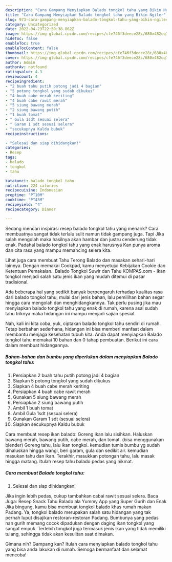 ```yaml
---
description: "Cara Gampang Menyiapkan Balado tongkol tahu yang Bikin Ngiler"
title: "Cara Gampang Menyiapkan Balado tongkol tahu yang Bikin Ngiler"
slug: 973-cara-gampang-menyiapkan-balado-tongkol-tahu-yang-bikin-ngiler
category: Uncategorized
date: 2022-04-23T22:50:38.862Z
image: https://img-global.cpcdn.com/recipes/cfe746f3deece28c/680x482cq70/balado-tongkol-tahu-foto-resep-utama.jpg
hideToc: false
enableToc: true
enableTocContent: false
thumbnail: https://img-global.cpcdn.com/recipes/cfe746f3deece28c/680x482cq70/balado-tongkol-tahu-foto-resep-utama.jpg
cover: https://img-global.cpcdn.com/recipes/cfe746f3deece28c/680x482cq70/balado-tongkol-tahu-foto-resep-utama.jpg
author: Admin
authorAv: notfound
ratingvalue: 4.3
reviewcount: 4
recipeingredient:
- "2 buah tahu putih potong jadi 4 bagian"
- "5 potong tongkol yang sudah dikukus"
- "4 buah cabe merah keriting"
- "4 buah cabe rawit merah"
- "5 siung bawang merah"
- "2 siung bawang putih"
- "1 buah tomat"
- " Gula 1sdt sesuai selera"
- " Garam 1 sdt sesuai selera"
- "secukupnya Kaldu bubuk"
recipeinstructions:

- "Selesai dan siap dihidangkan!"
categories:
- Resep
tags:
- balado
- tongkol
- tahu

katakunci: balado tongkol tahu 
nutrition: 224 calories
recipecuisine: Indonesian
preptime: "PT10M"
cooktime: "PT43M"
recipeyield: "4"
recipecategory: Dinner

---
```



Sedang mencari inspirasi resep balado tongkol tahu yang menarik? Cara membuatnya sangat tidak terlalu sulit namun tidak gampang juga. Tapi Jika salah mengolah maka hasilnya akan hambar dan justru cenderung tidak enak. Padahal balado tongkol tahu yang enak harusnya Kan punya aroma dan cita rasa yang mampu memancing selera kita.


Lihat juga cara membuat Tahu Terong Balado dan masakan sehari-hari lainnya. Dengan memakai Cookpad, kamu menyetujui Kebijakan Cookie dan Ketentuan Pemakaian.. Balado Tongkol Suwir dan Tahu KOMPAS.com - Ikan tongkol menjadi salah satu jenis ikan yang mudah ditemui di pasar tradisional.

Ada beberapa hal yang sedikit banyak berpengaruh terhadap kualitas rasa dari balado tongkol tahu, mulai dari jenis bahan, lalu pemilihan bahan segar hingga cara mengolah dan menghidangkannya. Tak perlu pusing jika mau menyiapkan balado tongkol tahu yang enak di rumah, karena asal sudah tahu triknya maka hidangan ini mampu menjadi sajian spesial.


Nah, kali ini kita coba, yuk, ciptakan balado tongkol tahu sendiri di rumah. Tetap berbahan sederhana, hidangan ini bisa memberi manfaat dalam membantu menjaga kesehatan tubuh kita. Anda dapat menyiapkan Balado tongkol tahu memakai 10 bahan dan 0 tahap pembuatan. Berikut ini cara dalam membuat hidangannya.

<!--inarticleads1-->

##### Bahan-bahan dan bumbu yang diperlukan dalam menyiapkan Balado tongkol tahu:

1. Persiapkan 2 buah tahu putih potong jadi 4 bagian
1. Siapkan 5 potong tongkol yang sudah dikukus
1. Siapkan 4 buah cabe merah keriting
1. Persiapkan 4 buah cabe rawit merah
1. Gunakan 5 siung bawang merah
1. Persiapkan 2 siung bawang putih
1. Ambil 1 buah tomat
1. Ambil  Gula 1sdt (sesuai selera)
1. Gunakan  Garam 1 sdt (sesuai selera)
1. Siapkan secukupnya Kaldu bubuk


Cara membuat resep ikan balado: Goreng ikan lalu sisihkan. Haluskan bawang merah, bawang putih, cabe merah, dan tomat. (bisa menggunakan blender) Goreng tahu, lalu ikan tongkol. kemudian tumis bumbu yg sudah dihaluskan hingga wangi, beri garam, gula dan sedikit air. kemudian masukan tahu dan ikan. Terakhir, masukkan potongan tahu, lalu masak hingga matang. Itulah resep tahu balado pedas yang nikmat. 

<!--inarticleads2-->

##### Cara membuat Balado tongkol tahu:


1. Selesai dan siap dihidangkan!

Jika ingin lebih pedas, cukup tambahkan cabai rawit sesuai selera. Baca Juga: Resep Snack Tahu Balado ala Yummy App yang Super Gurih dan Enak Jika bingung, kamu bisa membuat tongkol balado khas rumah makan Padang. Ya, tongkol balado merupakan salah satu hidangan yang tak pernah luput disajikan restoran-restoran Padang. Bumbunya yang pedas nan gurih memang cocok dipadukan dengan daging ikan tongkol yang sangat empuk. Terlebih tongkol juga termasuk jenis ikan yang tidak memiliki tulang, sehingga tidak akan kesulitan saat dimakan. 

Gimana nih? Gampang kan? Itulah cara menyiapkan balado tongkol tahu yang bisa anda lakukan di rumah. Semoga bermanfaat dan selamat mencoba!
